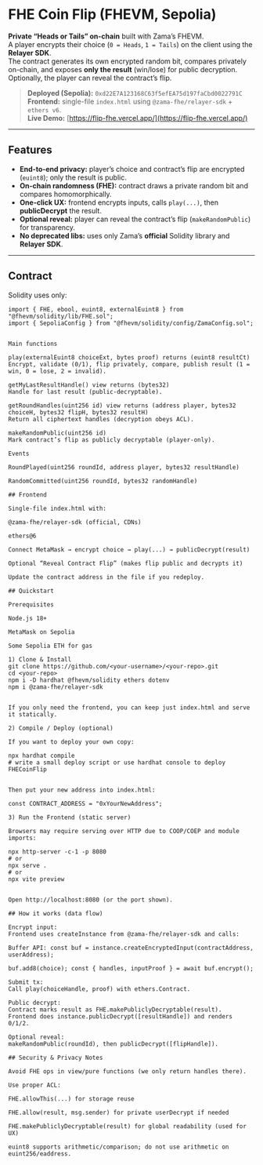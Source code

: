 # FHE Coin Flip (FHEVM, Sepolia)

**Private “Heads or Tails” on-chain** built with Zama’s FHEVM.  
A player encrypts their choice (`0 = Heads`, `1 = Tails`) on the client using the **Relayer SDK**.  
The contract generates its own encrypted random bit, compares privately on-chain, and exposes **only the result** (win/lose) for public decryption. Optionally, the player can reveal the contract’s flip.

> **Deployed (Sepolia):** `0xd22E7A123168C63f5efEA75d197faCbd0022791C`  
> **Frontend:** single-file `index.html` using `@zama-fhe/relayer-sdk` + `ethers v6`.  
> **Live Demo:** [https://flip-fhe.vercel.app/](https://flip-fhe.vercel.app/)

---

## Features

- **End-to-end privacy:** player’s choice and contract’s flip are encrypted (`euint8`); only the result is public.
- **On-chain randomness (FHE):** contract draws a private random bit and compares homomorphically.
- **One-click UX:** frontend encrypts inputs, calls `play(...)`, then **publicDecrypt** the result.
- **Optional reveal:** player can reveal the contract’s flip (`makeRandomPublic`) for transparency.
- **No deprecated libs:** uses only Zama’s **official** Solidity library and **Relayer SDK**.

---

## Contract

Solidity uses only:
```solidity
import { FHE, ebool, euint8, externalEuint8 } from "@fhevm/solidity/lib/FHE.sol";
import { SepoliaConfig } from "@fhevm/solidity/config/ZamaConfig.sol";


Main functions

play(externalEuint8 choiceExt, bytes proof) returns (euint8 resultCt)
Encrypt, validate (0/1), flip privately, compare, publish result (1 = win, 0 = lose, 2 = invalid).

getMyLastResultHandle() view returns (bytes32)
Handle for last result (public-decryptable).

getRoundHandles(uint256 id) view returns (address player, bytes32 choiceH, bytes32 flipH, bytes32 resultH)
Return all ciphertext handles (decryption obeys ACL).

makeRandomPublic(uint256 id)
Mark contract’s flip as publicly decryptable (player-only).

Events

RoundPlayed(uint256 roundId, address player, bytes32 resultHandle)

RandomCommitted(uint256 roundId, bytes32 randomHandle)

## Frontend

Single-file index.html with:

@zama-fhe/relayer-sdk (official, CDNs)

ethers@6

Connect MetaMask → encrypt choice → play(...) → publicDecrypt(result)

Optional “Reveal Contract Flip” (makes flip public and decrypts it)

Update the contract address in the file if you redeploy.

## Quickstart

Prerequisites

Node.js 18+

MetaMask on Sepolia

Some Sepolia ETH for gas

1) Clone & Install
git clone https://github.com/<your-username>/<your-repo>.git
cd <your-repo>
npm i -D hardhat @fhevm/solidity ethers dotenv
npm i @zama-fhe/relayer-sdk


If you only need the frontend, you can keep just index.html and serve it statically.

2) Compile / Deploy (optional)

If you want to deploy your own copy:

npx hardhat compile
# write a small deploy script or use hardhat console to deploy FHECoinFlip


Then put your new address into index.html:

const CONTRACT_ADDRESS = "0xYourNewAddress";

3) Run the Frontend (static server)

Browsers may require serving over HTTP due to COOP/COEP and module imports:

npx http-server -c-1 -p 8080
# or
npx serve .
# or
npx vite preview


Open http://localhost:8080 (or the port shown).

## How it works (data flow)

Encrypt input:
Frontend uses createInstance from @zama-fhe/relayer-sdk and calls:

Buffer API: const buf = instance.createEncryptedInput(contractAddress, userAddress);

buf.add8(choice); const { handles, inputProof } = await buf.encrypt();

Submit tx:
Call play(choiceHandle, proof) with ethers.Contract.

Public decrypt:
Contract marks result as FHE.makePubliclyDecryptable(result).
Frontend does instance.publicDecrypt([resultHandle]) and renders 0/1/2.

Optional reveal:
makeRandomPublic(roundId), then publicDecrypt([flipHandle]).

## Security & Privacy Notes

Avoid FHE ops in view/pure functions (we only return handles there).

Use proper ACL:

FHE.allowThis(...) for storage reuse

FHE.allow(result, msg.sender) for private userDecrypt if needed

FHE.makePubliclyDecryptable(result) for global readability (used for UX)

euint8 supports arithmetic/comparison; do not use arithmetic on euint256/eaddress.
